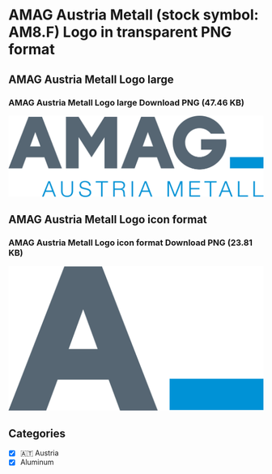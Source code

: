 # AMAG Austria Metall (stock symbol: AM8.F) Logo in transparent PNG format

## AMAG Austria Metall Logo large

### AMAG Austria Metall Logo large Download PNG (47.46 KB)

![AMAG Austria Metall Logo large Download PNG (47.46 KB)](/img/orig/AM8.F_BIG-cf578c11.png)

## AMAG Austria Metall Logo icon format

### AMAG Austria Metall Logo icon format Download PNG (23.81 KB)

![AMAG Austria Metall Logo icon format Download PNG (23.81 KB)](/img/orig/AM8.F-0b9b5d5a.png)



## Categories
- [x] 🇦🇹 Austria
- [x] Aluminum
